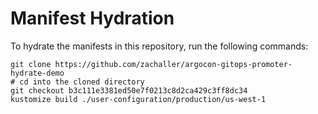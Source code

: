 # Manifest Hydration

To hydrate the manifests in this repository, run the following commands:

```shell
git clone https://github.com/zachaller/argocon-gitops-promoter-hydrate-demo
# cd into the cloned directory
git checkout b3c111e3381ed50e7f0213c8d2ca429c3ff8dc34
kustomize build ./user-configuration/production/us-west-1
```
